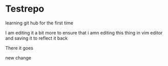 # Testrepo
learning git hub for the first time

I am editing it a bit more to ensure that i amn editing  this thing in vim editor and saving it to reflect it back

There it goes

new change 
